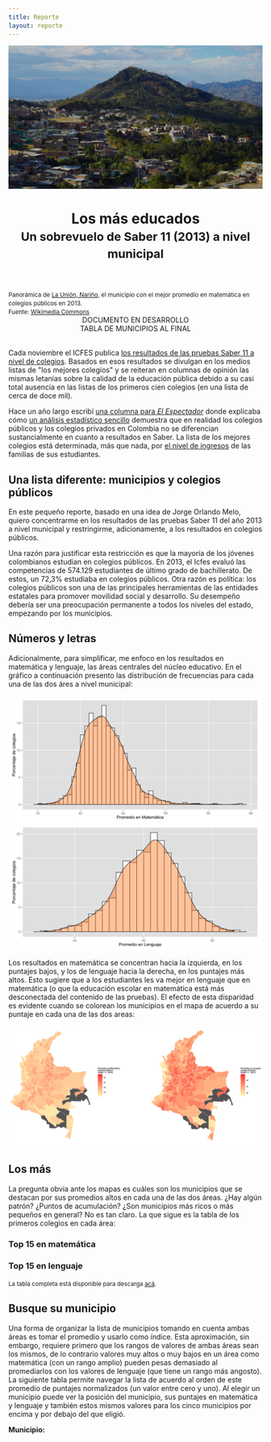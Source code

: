 ```yaml
---
title: Reporte
layout: reporte
---
```


<div id="titulo-reporte" class="container-fluid">
<header>
<img src="pics/la_union.jpg">
<h1>Los más educados<br><small>Un sobrevuelo de Saber 11 (2013) a nivel municipal</small></h1>
</header>
</div>


<div class="container">
<div class="row">
<div class="col-md-4">
	<small>Panorámica de <a href="http://www.launion-narino.gov.co/index.shtml">La Unión, Nariño</a>, el municipio con el mejor promedio en matemática en colegios públicos en 2013.<br>Fuente: <a href="http://commons.wikimedia.org/wiki/File:Vista_de_la_union_nari%C3%B1o.JPG">Wikimedia Commons</a></small>
</div>
<div class="col-md-8 texto">

<center><br<br>DOCUMENTO EN DESARROLLO <br>TABLA DE MUNICIPIOS AL FINAL<br><br></center>

<p>Cada noviembre el ICFES publica <a href="http://www.icfes.gov.co/resultados/saber-11-resultados?id=39">los resultados de las pruebas Saber 11 a nivel de colegios</a>. Basados en esos resultados se divulgan en los medios listas de "los mejores colegios" y se reiteran en columnas de opinión las mismas letanías sobre la calidad de la educación pública debido a su casi total ausencia en las listas de los primeros cien colegios (en una lista de cerca de doce mil). </p>

<p>Hace un año largo escribí <a href="http://www.elespectador.com/opinion/columna-389967-saber-y-perder">una columna para <em>El Espectador</em></a> donde explicaba cómo <a href="http://nbviewer.ipython.org/url/finiterank.com/saber/saber.ipynb">un análisis estadístico sencillo</a> demuestra que en realidad los colegios públicos y los colegios privados en Colombia no se diferencian sustancialmente en cuanto a resultados en Saber. La lista de los mejores colegios está determinada, más que nada, por <a href="http://www.finiterank.com/notas/2013/12/19/19/">el nivel de ingresos</a> de las familias de sus estudiantes.</p>

<h2>Una lista diferente: municipios y colegios públicos</h2>

<p>En este pequeño reporte, basado en una idea de Jorge Orlando Melo, quiero concentrarme en los resultados de las pruebas Saber 11 del año 2013 a nivel municipal y restringirme, adicionamente, a los resultados en colegios públicos.</p> 

<p>Una razón para justificar esta restricción es que la mayoría de los jóvenes colombianos estudian en colegios públicos. En 2013, el Icfes evaluó las competencias de 574.129 estudiantes de último grado de bachillerato. De estos, un 72,3% estudiaba en colegios públicos. Otra razón es política: los colegios públicos son una de las principales herramientas de las entidades estatales para promover movilidad social y desarrollo. Su desempeño debería ser una preocupación permanente a todos los niveles del estado, empezando por los municipios.</p>

<h2>Números y letras</h2>

<p>Adicionalmente, para simplificar, me enfoco en los resultados en matemática y lenguaje, las áreas centrales del núcleo educativo. En el gráfico a continuación presento las distribución de frecuencias para cada una de las dos áres a nivel municipal:</p>
</div>
</div>

<div class="row">
<div class="col-md-4 caption"></div>
<div class="col-md-8 texto">
<img src="pics/dist.mat.leng.municipios.png">
<p>Los resultados en matemática se concentran hacia la izquierda, en los puntajes bajos, y los de lenguaje hacia la derecha, en los puntajes más altos. Esto sugiere que a los estudiantes les va mejor en lenguaje que en matemática (o que la educación escolar en matemática está más desconectada del contenido de las pruebas). El efecto de esta disparidad es evidente cuando se colorean los municipios en el mapa de acuerdo a su puntaje en cada una de las dos areas:</p>
</div>
</div>
<div class="row">
<div class="col-md-12 texto"><img src="pics/mat.leng.municipios.png">
</div>
</div>
<div class="row">
<div class="col-md-4 caption"></div>
<div class="col-md-8 texto">
<h2>Los más</h2>
<p>La pregunta obvia ante los mapas es cuáles son los municipios que se destacan por sus promedios altos en cada una de las dos áreas. ¿Hay algún patrón? ¿Puntos de acumulación? ¿Son municipios más ricos o más pequeños en general? No es tan claro. La que sigue es la tabla de los primeros <span id="formulario-numeros"></span> colegios en cada área:</p>
</div>
</div>

<div class="row" id="arriba-tabla">
<div class="col-md-6">
<h3>Top <span class="xequals">15</span> en matemática</h3>
<div id="tabla-matematica"></div>
</div>
<div class="col-md-6">
<h3>Top <span class="xequals">15</span> en lenguaje</h3>
<div id="tabla-lenguaje"></div>
</div>
</div>
<div class="row">
<div class="col-md-12" id="volver-arriba-tabla"></div>
</div>

<div class="row">
<div class="col-md-4 caption"><small>
La tabla completa está disponible para descarga <a href="https://docs.google.com/spreadsheet/ccc?key=0AnK0b1-vFIdcdHNWbFN2N2NKNWtUSjJJcS1tT3R1THc&usp=sharing#gid=0">acá</a>.</small></div>
<div class="col-md-8">
<h2>Busque su municipio</h2>
Una forma de organizar la lista de municipios tomando en cuenta ambas áreas es tomar el promedio y usarlo como índice. Esta aproximación, sin embargo, requiere primero que los rangos de valores de ambas áreas sean los mismos, de lo contrario valores muy altos o muy bajos en un área como matemática (con un rango amplio) pueden pesas demasiado al promediarlos con los valores de lenguaje (que tiene un rango más angosto). La siguiente tabla permite navegar la lista de acuerdo al orden de este promedio de puntajes normalizados (un valor entre cero y uno). Al elegir un municipio puede ver la posición del municipio, sus puntajes en matemática y lenguaje y también estos mismos valores para los cinco municipios por encima y por debajo del que eligió.

<strong>Municipio:</strong> <span id="formulario" style="margin-top:2em;"></span>
<div id="tabla-resultados"></div>
</div>
</div>
</div>